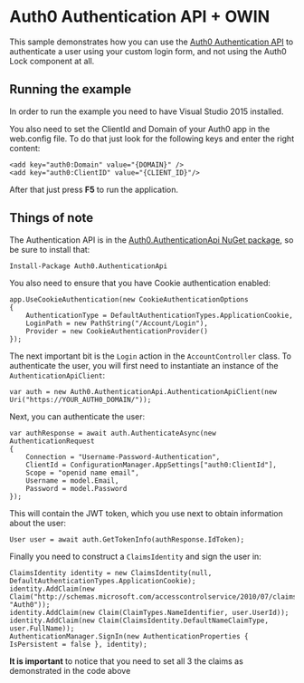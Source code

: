 # Auth0 Authentication API + OWIN
This sample demonstrates how you can use the [Auth0 Authentication API](https://auth0.com/docs/auth-api) to authenticate a user using your custom login form, and not using the Auth0 Lock component at all.

## Running the example
In order to run the example you need to have Visual Studio 2015 installed.

You also need to set the ClientId and Domain of your Auth0 app in the web.config file. To do that just look for the following keys and enter the right content:
```CSharp
<add key="auth0:Domain" value="{DOMAIN}" />
<add key="auth0:ClientID" value="{CLIENT_ID}"/>
```

After that just press **F5** to run the application.

## Things of note

The Authentication API is in the [Auth0.AuthenticationApi NuGet package](https://www.nuget.org/packages/Auth0.AuthenticationApi), so be sure to install that:

```
Install-Package Auth0.AuthenticationApi
```

You also need to ensure that you have Cookie authentication enabled:

```
app.UseCookieAuthentication(new CookieAuthenticationOptions
{
    AuthenticationType = DefaultAuthenticationTypes.ApplicationCookie,
    LoginPath = new PathString("/Account/Login"),
    Provider = new CookieAuthenticationProvider()
});           
```

The next important bit is the `Login` action in the `AccountController` class. To authenticate the user, you will first need to instantiate an instance of the `AuthenticationApiClient`:

```
var auth = new Auth0.AuthenticationApi.AuthenticationApiClient(new Uri("https://YOUR_AUTH0_DOMAIN/"));
```

Next, you can authenticate the user:

```
var authResponse = await auth.AuthenticateAsync(new AuthenticationRequest
{
    Connection = "Username-Password-Authentication",
    ClientId = ConfigurationManager.AppSettings["auth0:ClientId"],
    Scope = "openid name email",
    Username = model.Email,
    Password = model.Password
});
```

This will contain the JWT token, which you use next to obtain information about the user:

```
User user = await auth.GetTokenInfo(authResponse.IdToken);
```

Finally you need to construct a `ClaimsIdentity` and sign the user in:

```
ClaimsIdentity identity = new ClaimsIdentity(null, DefaultAuthenticationTypes.ApplicationCookie);
identity.AddClaim(new Claim("http://schemas.microsoft.com/accesscontrolservice/2010/07/claims/identityprovider", "Auth0"));
identity.AddClaim(new Claim(ClaimTypes.NameIdentifier, user.UserId));
identity.AddClaim(new Claim(ClaimsIdentity.DefaultNameClaimType, user.FullName));
AuthenticationManager.SignIn(new AuthenticationProperties { IsPersistent = false }, identity);
```

**It is important** to notice that you need to set all 3 the claims as demonstrated in the code above
